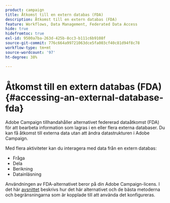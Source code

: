 ```yaml
---
product: campaign
title: Åtkomst till en extern databas (FDA)
description: Åtkomst till en extern databas (FDA)
feature: Workflows, Data Management, Federated Data Access
hide: true
hidefromtoc: true
exl-id: 9500a7ba-263d-425b-8cc3-b111c6b9108f
source-git-commit: 776c664a99721063dce5fa003cf40c81d94f8c78
workflow-type: tm+mt
source-wordcount: '97'
ht-degree: 38%

---
```


# Åtkomst till en extern databas (FDA){#accessing-an-external-database-fda}



Adobe Campaign tillhandahåller alternativet federerad dataåtkomst (FDA) för att bearbeta information som lagras i en eller flera externa databaser. Du kan få åtkomst till externa data utan att ändra datastrukturen i Adobe Campaign.

Med flera aktiviteter kan du interagera med data från en extern databas:

* Fråga
* Dela
* Berikning
* Datainläsning

Användningen av FDA-alternativet beror på din Adobe Campaign-licens. I det här [avsnittet](../../installation/using/about-fda.md) beskrivs hur det här alternativet och de bästa metoderna och begränsningarna som är kopplade till att använda det konfigureras.
